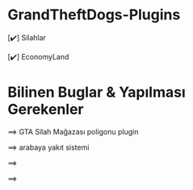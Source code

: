 # GrandTheftDogs-Plugins
[✔️] Silahlar

[✔️] EconomyLand


# Bilinen Buglar & Yapılması Gerekenler

==> GTA Silah Mağazası poligonu plugin 

==> arabaya yakıt   sistemi

==> 

==>
